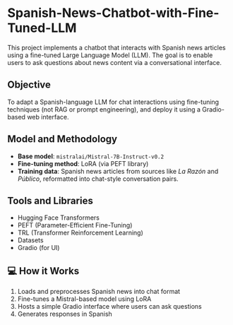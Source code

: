 # Spanish-News-Chatbot-with-Fine-Tuned-LLM

This project implements a chatbot that interacts with Spanish news articles using a fine-tuned Large Language Model (LLM). The goal is to enable users to ask questions about news content via a conversational interface.

## Objective

To adapt a Spanish-language LLM for chat interactions using fine-tuning techniques (not RAG or prompt engineering), and deploy it using a Gradio-based web interface.

## Model and Methodology

- **Base model**: `mistralai/Mistral-7B-Instruct-v0.2`
- **Fine-tuning method**: LoRA (via PEFT library)
- **Training data**: Spanish news articles from sources like *La Razón* and *Público*, reformatted into chat-style conversation pairs.

## Tools and Libraries

- Hugging Face Transformers
- PEFT (Parameter-Efficient Fine-Tuning)
- TRL (Transformer Reinforcement Learning)
- Datasets
- Gradio (for UI)

## 💻 How it Works

1. Loads and preprocesses Spanish news into chat format
2. Fine-tunes a Mistral-based model using LoRA
3. Hosts a simple Gradio interface where users can ask questions
4. Generates responses in Spanish
